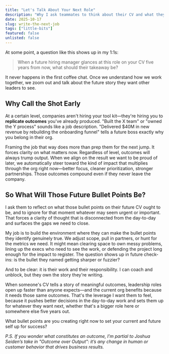 ```yaml
---
title: "Let's Talk About Your Next Role"
description: "Why I ask teammates to think about their CV and what they want it to look like five years from now."
date: 2025-10-17
slug: write-the-next-job
tags: ["little-bits"]
featured: false
unlisted: false
---
```

At some point, a question like this shows up in my 1:1s:

> When a future hiring manager glances at this role on your CV five years from now, what should their takeaway be?

It never happens in the first coffee chat. Once we understand how we work together, we zoom out and talk about the future story they want other leaders to see.

## Why Call the Shot Early

At a certain level, companies aren't hiring your tool kit—they're hiring you to **replicate outcomes** you've already produced. "Built the X team" or "owned the Y process" sounds like a job description. "Delivered $40M in new revenue by rebuilding the onboarding funnel" tells a future boss exactly why you belong in their org.

Framing the job that way does more than prep them for the next jump. It forces clarity on what matters now. Regardless of level, outcomes will always trump output. When we align on the result we want to be proud of later, we automatically steer toward the kind of impact that multiplies through the org right now—better focus, cleaner prioritization, stronger partnerships. Those outcomes compound even if they never leave the company.

## So What Will Those Future Bullet Points Be?

I ask them to reflect on what those bullet points on their future CV ought to be, and to ignore for that moment whatever may seem urgent or important. That forces a clarity of thought that is disconnected from the day-to-day and surfaces the gaps we need to close.

My job is to build the environment where they can make the bullet points they identify genuinely true. We adjust scope, pull in partners, or hunt for the metrics we need. It might mean clearing space to own messy problems, lining up the execs who need to see the work, or defending the project long enough for the impact to register. The question shows up in future check-ins: is the bullet they named getting sharper or fuzzier?

And to be clear: it is their work and their responsibility. I can coach and unblock, but they own the story they're writing.

When someone's CV tells a story of meaningful outcomes, leadership roles open up faster than anyone expects—and the current org benefits because it needs those same outcomes. That's the leverage I want them to feel, because it pushes better decisions in the day-to-day work and sets them up for whatever they want next, whether that's a bigger role here or somewhere else five years out.

What bullet points are you creating right now to set your current and future self up for success?

*P.S. If you wonder what constitutes an outcome, I’m partial to Joshua Seiden’s take in "Outcome over Output": it’s any change in human or customer behavior that drives business results.*
